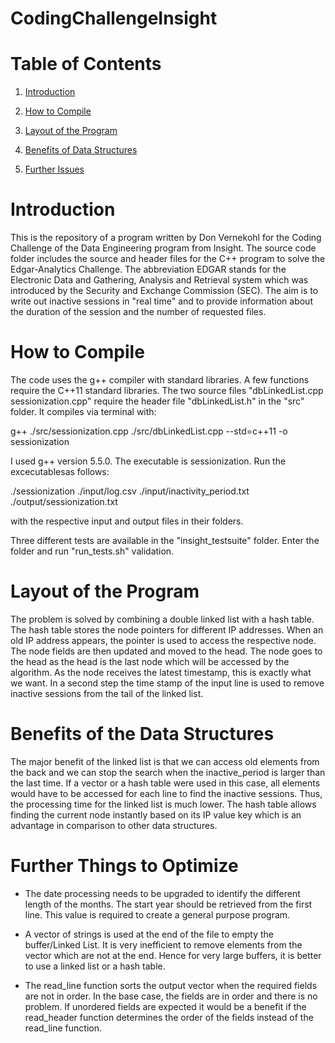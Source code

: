 # CodingChallengeInsight

# Table of Contents

1. [Introduction](README.md#introduction)

2. [How to Compile](README.md#how-to-compile)

3. [Layout of the Program](README.md#layout-of-the-program)

4. [Benefits of Data Structures](#README.md#benefits-of-data-structures)

5. [Further Issues](#README.md#further-issues)

# Introduction

This is the repository of a program written by Don Vernekohl for the Coding Challenge of the Data Engineering program from Insight. The source code folder includes the source and header files for the C++ program to solve the Edgar-Analytics Challenge. The abbreviation EDGAR stands for the Electronic Data and Gathering, Analysis and Retrieval system which was introduced by the Security and Exchange Commission (SEC). The aim is to write out inactive sessions in "real time" and to provide information about the duration of the session and the number of requested files.  

# How to Compile

The code uses the g++ compiler with standard libraries. A few functions require the C++11 standard libraries. The two source files "dbLinkedList.cpp sessionization.cpp" require the header file "dbLinkedList.h" in the "src" folder.
It compiles via terminal with:

g++ ./src/sessionization.cpp ./src/dbLinkedList.cpp --std=c++11 -o sessionization

I used g++ version 5.5.0. The executable is sessionization. Run the excecutablesas follows:

./sessionization ./input/log.csv ./input/inactivity_period.txt ./output/sessionization.txt

with the respective input and output files in their folders.

Three different tests are available in the "insight_testsuite" folder. Enter the folder and run "run_tests.sh" validation.

# Layout of the Program

The problem is solved by combining a double linked list with a hash table. The hash table stores the node pointers for different IP addresses. When an old IP address appears, the pointer is used to access the respective node. The node fields are then updated and moved to the head. The node goes to the head as the head is the last node which will be accessed by the algorithm. As the node receives the latest timestamp, this is exactly what we want.
In a second step the time stamp of the input line is used to remove inactive sessions from the tail of the linked list.

# Benefits of the Data Structures

The major benefit of the linked list is that we can access old elements from the back and we can stop the search when the inactive_period is larger than the last time. If a vector or a hash table were used in this case, all elements would have to be accessed for each line to find the inactive sessions. Thus, the processing time for the linked list is much lower. The hash table allows finding the current node instantly based on its IP value key which is an advantage in comparison to other data structures.

# Further Things to Optimize

- The date processing needs to be upgraded to identify the different length of the months. The start year should be retrieved from the first line. This value is required to create a general purpose program.

- A vector of strings is used at the end of the file to empty the buffer/Linked List. It is very inefficient to remove elements from the vector which are not at the end. Hence for very large buffers, it is better to use a linked list or a hash table.

- The read_line function sorts the output vector when the required fields are not in order. In the base case, the fields are in order and there is no problem. If unordered fields are expected it would be a benefit if the read_header function determines the order of the fields instead of the read_line function.

